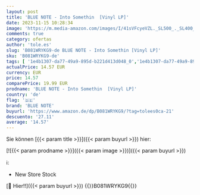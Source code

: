 ```yaml
---
layout: post
title: 'BLUE NOTE - Into Somethin  [Vinyl LP]'
date: 2023-11-15 10:28:34
image: 'https://m.media-amazon.com/images/I/41sVFcyeVZL._SL500_._SL400_.jpg'
comments: true
category: ofertas
author: 'tole.es'
slug: 'B081WRYKG9-de BLUE NOTE - Into Somethin [Vinyl LP]'
sku: 'B081WRYKG9-de'
tags: [ '1e4b1307-da77-49a9-895d-b221d413d048_0','1e4b1307-da77-49a9-895d-b221d413d048_7101','1e4b1307-da77-49a9-895d-b221d413d048_7601','905a2af1-15b0-41e8-8d66-5164d18c431a_0','Arborist Merchandising Root','Artist Pages Filter Nodes','AutoRip','Custom Stores','Featured Categories','Formate','Jazz','Main Albums','Musik Kategorien','Musik-CDs & Vinyl','Regions','Regular Stores','Self Service','Shops','Soul-Jazz & Boogaloo','Special Features Stores','USA & Großbritannien','Vinyl','Vinyl Xmas','blue note','🇩🇪', ]
actualPrice: 14.57 EUR
currency: EUR
price: 14.57
comparePrice: 19.99 EUR
prodname: 'BLUE NOTE - Into Somethin  [Vinyl LP]'
country: 'de'
flag: '🇩🇪'
brand: 'BLUE NOTE'
buyurl: 'https://www.amazon.de/dp/B081WRYKG9/?tag=tolees0ca-21'
descuento: '27.11'
average: '14.57'
---
```


Sie können [{{< param title >}}]({{< param buyurl >}}) hier:

[![{{< param prodname >}}]({{< param image >}})]({{< param buyurl >}})

ℹ️:

- New Store Stock

[🛒 Hier!!]({{< param buyurl >}})
{{<world>}}B081WRYKG9{{</world>}}
